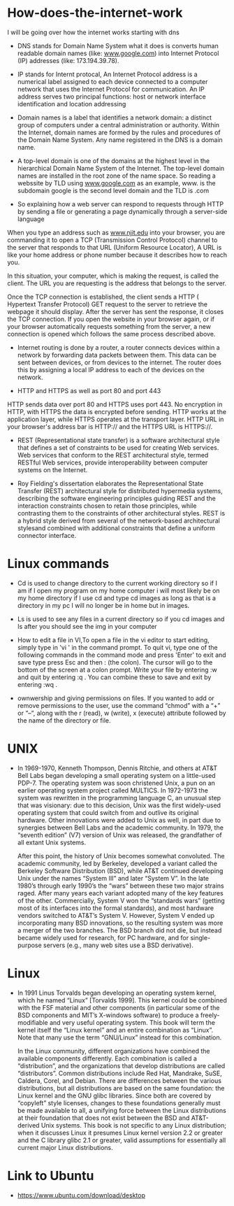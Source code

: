 # How-does-the-internet-work
I will be going over how the internet works starting with dns

* DNS stands for Domain Name System what it does is converts human readable domain names (like: www.google.com) into Internet Protocol (IP) addresses (like: 173.194.39.78).

* IP stands for Internt protocal, An Internet Protocol address is a numerical label assigned to each device connected to a computer network that uses the Internet Protocol for communication. An IP address serves two principal functions: host or network interface identification and location addressing 

* Domain names  is a label that identifies a network domain: a distinct group of computers under a central administration or authority. Within the Internet, domain names are formed by the rules and procedures of the Domain Name System. Any name registered in the DNS is a domain name.

* A top-level domain is one of the domains at the highest level in the hierarchical Domain Name System of the Internet. The top-level domain names are installed in the root zone of the name space.
 So reading a webssite by TLD using www.google.com as an example, www. is the subdomain google is the second level domain and the TLD is .com
 
 * So explaining how a web server can respond to requests through HTTP by sending a file or generating a page dynamically through a server-side language
 
 When you type an address such as www.njit.edu into your browser, you are commanding it to open a TCP (Transmission Control Protocol) channel to the server that responds to that URL (Uniform Resource Locator), A URL is like your home address or phone number because it describes how to reach you.
 
 In this situation, your computer, which is making the request, is called the client. The URL you are requesting is the address that belongs to the server.
 
 Once the TCP connection is established, the client sends a HTTP ( Hypertext Transfer Protocol) GET request to the server to retrieve the webpage it should display. After the server has sent the response, it closes the TCP connection. If you open the website in your browser again, or if your browser automatically requests something from the server, a new connection is opened which follows the same process described above.
 
 * Internet routing is done by a router, a router connects devices within a network by forwarding data packets between them. This data can be sent between devices, or from devices to the internet. The router does this by assigning a local IP address to each of the devices on the network.
 
 * HTTP and HTTPS as well as port 80 and port 443 
 
 HTTP sends data over port 80 and HTTPS uses port 443. No encryption in HTTP, with HTTPS the data is encrypted before sending. HTTP works at the application layer, while HTTPS operates at the transport layer. HTTP URL in your browser's address bar is HTTP:// and the HTTPS URL is HTTPS://.
 
 * REST (Representational state transfer) is a software architectural style that defines a set of constraints to be used for creating Web services. Web services that conform to the REST architectural style, termed RESTful Web services, provide interoperability between computer systems on the Internet.
 
 * Roy Fielding's dissertation elaborates the Representational State Transfer (REST) architectural style for distributed hypermedia systems, describing the software engineering principles guiding REST and the interaction constraints chosen to retain those principles, while contrasting them to the constraints of other architectural styles. REST is a hybrid style derived from several of the network-based architectural stylesand combined with additional constraints that define a uniform connector interface.
 
 # Linux commands
 
 * Cd is used to change directory to the current working directory so if I am if I open my program on my home computer i will most likely be on my home directory if I use cd and type cd images as long as that is a directory in my pc I will no longer be in home but in images.
 
 * Ls is used to see any files in a current directory so if you cd images and ls after you should see the img in your computer
  
  * How to edit a file in VI,To open a file in the vi editor to start editing, simply type in 'vi <filename>' in the command prompt. To quit vi, type one of the following commands in the command mode and press 'Enter' to exit and save type  press Esc and then : (the colon). The cursor will go to the bottom of the screen at a colon prompt. Write your file by entering :w and quit by entering :q . You can combine these to save and exit by entering :wq .
   
   * ownwership and giving permissions on files. If you wanted to add or remove permissions to the user, use the command “chmod” with a “+” or “–“, along with the r (read), w (write), x (execute) attribute followed by the name of the directory or file.
   
# UNIX 
   * In 1969-1970, Kenneth Thompson, Dennis Ritchie, and others at AT&T Bell Labs began developing a small operating system on a little-used PDP-7. The operating system was soon christened Unix, a pun on an earlier operating system project called MULTICS. In 1972-1973 the system was rewritten in the programming language C, an unusual step that was visionary: due to this decision, Unix was the first widely-used operating system that could switch from and outlive its original hardware. Other innovations were added to Unix as well, in part due to synergies between Bell Labs and the academic community. In 1979, the “seventh edition” (V7) version of Unix was released, the grandfather of all extant Unix systems.
     
     After this point, the history of Unix becomes somewhat convoluted. The academic community, led by Berkeley, developed a variant called the Berkeley Software Distribution (BSD), while AT&T continued developing Unix under the names “System III” and later “System V”. In the late 1980’s through early 1990’s the “wars” between these two major strains raged. After many years each variant adopted many of the key features of the other. Commercially, System V won the “standards wars” (getting most of its interfaces into the formal standards), and most hardware vendors switched to AT&T’s System V. However, System V ended up incorporating many BSD innovations, so the resulting system was more a merger of the two branches. The BSD branch did not die, but instead became widely used for research, for PC hardware, and for single-purpose servers (e.g., many web sites use a BSD derivative).
     
# Linux
      
   * In 1991 Linus Torvalds began developing an operating system kernel, which he named “Linux” [Torvalds 1999]. This kernel could be combined with the FSF material and other components (in particular some of the BSD components and MIT’s X-windows software) to produce a freely-modifiable and very useful operating system. This book will term the kernel itself the “Linux kernel” and an entire combination as “Linux”. Note that many use the term “GNU/Linux” instead for this combination.
       
       In the Linux community, different organizations have combined the available components differently. Each combination is called a “distribution”, and the organizations that develop distributions are called “distributors”. Common distributions include Red Hat, Mandrake, SuSE, Caldera, Corel, and Debian. There are differences between the various distributions, but all distributions are based on the same foundation: the Linux kernel and the GNU glibc libraries. Since both are covered by “copyleft” style licenses, changes to these foundations generally must be made available to all, a unifying force between the Linux distributions at their foundation that does not exist between the BSD and AT&T-derived Unix systems. This book is not specific to any Linux distribution; when it discusses Linux it presumes Linux kernel version 2.2 or greater and the C library glibc 2.1 or greater, valid assumptions for essentially all current major Linux distributions.
       
# Link to Ubuntu
      
  * https://www.ubuntu.com/download/desktop